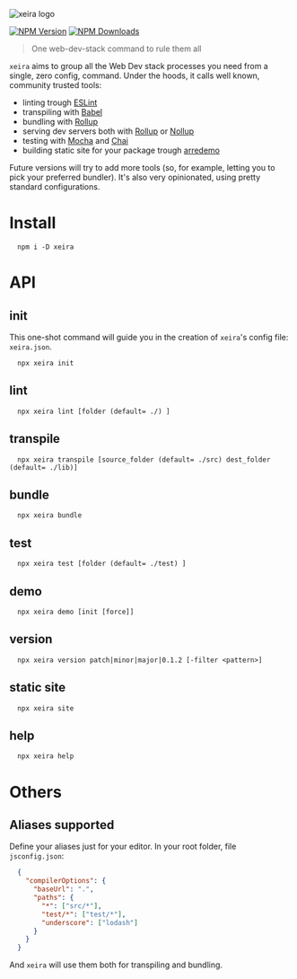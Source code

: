 ![xeira logo](https://xeira.afialapis.com/logo.png)

[![NPM Version](https://badge.fury.io/js/xeira.svg)](https://www.npmjs.com/package/xeira)
[![NPM Downloads](https://img.shields.io/npm/dm/xeira.svg?style=flat)](https://www.npmjs.com/package/xeira)

> One web-dev-stack command to rule them all

`xeira` aims to group all the Web Dev stack processes you need from a single, zero config, command.
Under the hoods, it calls well known, community trusted tools:

- linting trough [ESLint](https://github.com/eslint/eslint)
- transpiling with [Babel](https://github.com/babel/babel)
- bundling with [Rollup](https://github.com/rollup/rollup)
- serving dev servers both with [Rollup](https://github.com/rollup/rollup) or [Nollup](https://github.com/PepsRyuu/nollup)
- testing with [Mocha](https://github.com/mochajs/mocha) and [Chai](https://github.com/chaijs/chai)
- building static site for your package trough [arredemo](https://github.com/afialapis/arredemo)

Future versions will try to add more tools (so, for example, letting you to pick your
preferred bundler). It's also very opinionated, using pretty standard configurations.


# Install

```
  npm i -D xeira
```

# API


## init

This one-shot command will guide you in the creation of `xeira`'s 
config file: `xeira.json`.

```
  npx xeira init
```


## lint

```
  npx xeira lint [folder (default= ./) ]
```


## transpile

```
  npx xeira transpile [source_folder (default= ./src) dest_folder (default= ./lib)]
```


## bundle

```
  npx xeira bundle
```


## test

```
  npx xeira test [folder (default= ./test) ]
```


## demo

```
  npx xeira demo [init [force]]
```


## version

```
  npx xeira version patch|minor|major|0.1.2 [-filter <pattern>]
```


## static site

```
  npx xeira site
```


## help

```
  npx xeira help
```


# Others

## Aliases supported

Define your aliases just for your editor. In your root folder, file `jsconfig.json`:

```json
  {
    "compilerOptions": {
      "baseUrl": ".",
      "paths": {
        "*": ["src/*"],
        "test/*": ["test/*"],
        "underscore": ["lodash"]
      }
    }
  }
```
And `xeira` will use them both for transpiling and bundling.

